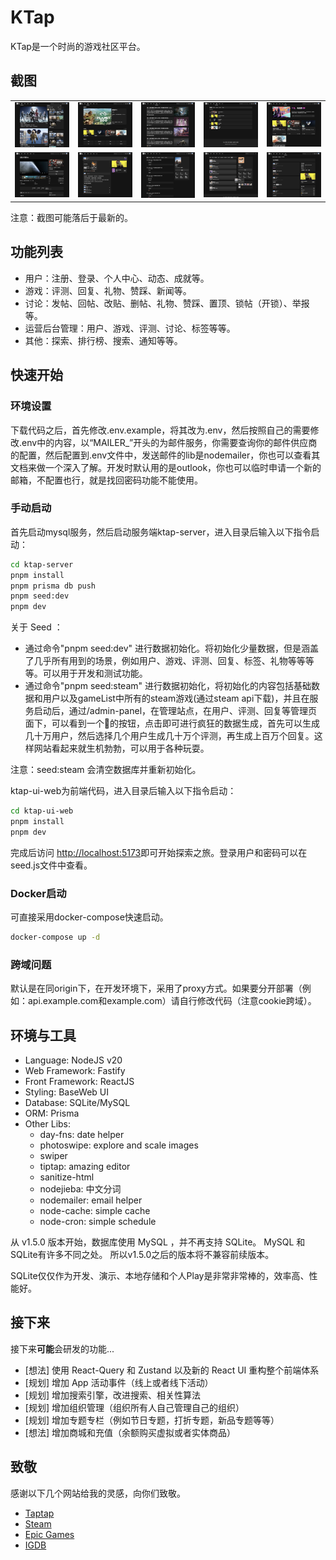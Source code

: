 # KTap

KTap是一个时尚的游戏社区平台。

## 截图

<table>
    <tr>
        <td><img src="./docs/screenshots/index.png"/></td>
        <td><img src="./docs/screenshots/discover.png"/></td>
        <td><img src="./docs/screenshots/news.png"/></td>
        <td><img src="./docs/screenshots/rank.png"/></td>
        <td><img src="./docs/screenshots/discussions.png"/></td>
    </tr>
    <tr>
        <td><img src="./docs/screenshots/app-detail.png"/></td>
        <td><img src="./docs/screenshots/review.png"/></td>
        <td><img src="./docs/screenshots/user-center.png"/></td>
        <td><img src="./docs/screenshots/user-achievements.png"/></td>
        <td><img src="./docs/screenshots/discussion-posts.png"/></td>
    </tr>
</table>

注意：截图可能落后于最新的。

## 功能列表

* 用户：注册、登录、个人中心、动态、成就等。
* 游戏：评测、回复、礼物、赞踩、新闻等。
* 讨论：发帖、回帖、改贴、删帖、礼物、赞踩、置顶、锁帖（开锁）、举报等。
* 运营后台管理：用户、游戏、评测、讨论、标签等等。
* 其他：探索、排行榜、搜索、通知等等。

## 快速开始

### 环境设置

下载代码之后，首先修改.env.example，将其改为.env，然后按照自己的需要修改.env中的内容，以“MAILER_”开头的为邮件服务，你需要查询你的邮件供应商的配置，然后配置到.env文件中，发送邮件的lib是nodemailer，你也可以查看其文档来做一个深入了解。开发时默认用的是outlook，你也可以临时申请一个新的邮箱，不配置也行，就是找回密码功能不能使用。

### 手动启动

首先启动mysql服务，然后启动服务端ktap-server，进入目录后输入以下指令启动：

```bash
cd ktap-server
pnpm install
pnpm prisma db push
pnpm seed:dev
pnpm dev
```

关于 Seed ：

* 通过命令"pnpm seed:dev" 进行数据初始化。将初始化少量数据，但是涵盖了几乎所有用到的场景，例如用户、游戏、评测、回复、标签、礼物等等等等。可以用于开发和测试功能。
* 通过命令"pnpm seed:steam" 进行数据初始化，将初始化的内容包括基础数据和用户以及gameList中所有的steam游戏(通过steam api下载)，并且在服务启动后，通过/admin-panel，在管理站点，在用户、评测、回复等管理页面下，可以看到一个🚀的按钮，点击即可进行疯狂的数据生成，首先可以生成几十万用户，然后选择几个用户生成几十万个评测，再生成上百万个回复。这样网站看起来就生机勃勃，可以用于各种玩耍。

注意：seed:steam 会清空数据库并重新初始化。

ktap-ui-web为前端代码，进入目录后输入以下指令启动：

```bash
cd ktap-ui-web
pnpm install
pnpm dev
```

完成后访问 [http://localhost:5173](http://localhost:5173)即可开始探索之旅。登录用户和密码可以在seed.js文件中查看。

### Docker启动

可直接采用docker-compose快速启动。

```bash
docker-compose up -d
```

### 跨域问题

默认是在同origin下，在开发环境下，采用了proxy方式。如果要分开部署（例如：api.example.com和example.com）请自行修改代码（注意cookie跨域）。

## 环境与工具

* Language: NodeJS v20
* Web Framework: Fastify
* Front Framework: ReactJS
* Styling: BaseWeb UI
* Database: SQLite/MySQL
* ORM: Prisma
* Other Libs:
  * day-fns: date helper
  * photoswipe: explore and scale images
  * swiper
  * tiptap: amazing editor
  * sanitize-html
  * nodejieba: 中文分词
  * nodemailer: email helper
  * node-cache: simple cache
  * node-cron: simple schedule

从 v1.5.0 版本开始，数据库使用 MySQL ，并不再支持 SQLite。 MySQL 和 SQLite有许多不同之处。 所以v1.5.0之后的版本将不兼容前续版本。

SQLite仅仅作为开发、演示、本地存储和个人Play是非常非常棒的，效率高、性能好。

## 接下来

接下来**可能**会研发的功能...

* [想法] 使用 React-Query 和 Zustand 以及新的 React UI 重构整个前端体系
* [规划] 增加 App 活动事件（线上或者线下活动）
* [规划] 增加搜索引擎，改进搜索、相关性算法
* [规划] 增加组织管理（组织所有人自己管理自己的组织）
* [规划] 增加专题专栏（例如节日专题，打折专题，新品专题等等）
* [想法] 增加商城和充值（余额购买虚拟或者实体商品）

## 致敬

感谢以下几个网站给我的灵感，向你们致敬。

* [Taptap](https://taptap.cn/)
* [Steam](https://store.steampowered.com/)
* [Epic Games](https://store.epicgames.com/zh-CN/)
* [IGDB](https://igdb.com/)
